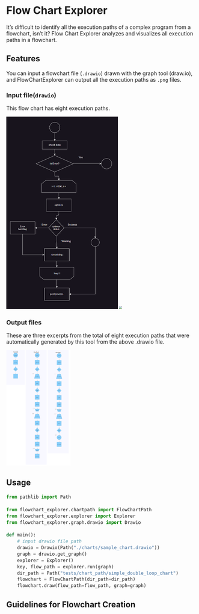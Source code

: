 # Flow Chart Explorer
It’s difficult to identify all the execution paths of a complex program from a flowchart, isn’t it? Flow Chart Explorer analyzes and visualizes all execution paths in a flowchart.

## Features

You can input a flowchart file (`.drawio`) drawn with the graph tool (draw.io), and FlowChartExplorer can output all the execution paths as `.png` files.

### Input file(`drawio`)

This flow chart has eight execution paths.

<img src="./assets/image-20240511181448887.png" alt="image-20240511181448887" style="zoom:50%;" />

<img src="./assets/flowchart.png" style="zoom:50%;" />

### Output files

These are three excerpts from the total of eight execution paths that were automatically generated by this tool from the above .drawio file.

<img src="assets/FlowChartPathes.png" style="zoom:30%;">

## Usage

```python
from pathlib import Path

from flowchart_explorer.chartpath import FlowChartPath
from flowchart_explorer.explorer import Explorer
from flowchart_explorer.graph.drawio import Drawio

def main():
    # input drawio file path
    drawio = Drawio(Path("./charts/sample_chart.drawio"))
    graph = drawio.get_graph()
    explorer = Explorer()
    key, flow_path = explorer.run(graph)
    dir_path = Path("tests/chart_path/simple_double_loop_chart")
    flowchart = FlowChartPath(dir_path=dir_path)
    flowchart.draw(flow_path=flow_path, graph=graph)
```



## Guidelines for Flowchart Creation





